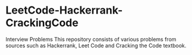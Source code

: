 # LeetCode-Hackerrank-CrackingCode
Interview Problems
This repository consists of various problems from sources such as Hackerrank, Leet Code and Cracking the Code textbook.
